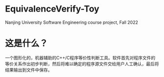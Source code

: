 # EquivalenceVerify-Toy

Nanjing University Software Engineering course project, Fall 2022

# 这是什么？

一个图形化的，机器辅助的C++/C程序等价性判断工具。软件首先对程序文件的等价关系作出初步判断，然后将难以确定的程序源文件交给用户人工确认，最后将结果输出到文件中保存。
